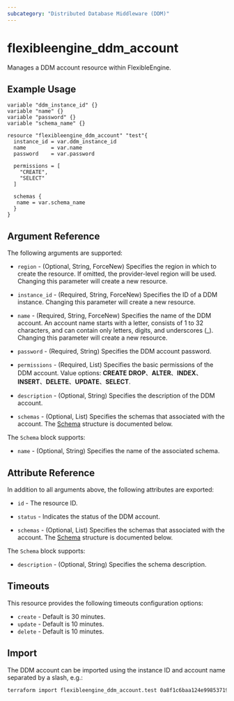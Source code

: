 ```yaml
---
subcategory: "Distributed Database Middleware (DDM)"
---
```


# flexibleengine_ddm_account

Manages a DDM account resource within FlexibleEngine.

## Example Usage

```hcl
variable "ddm_instance_id" {}
variable "name" {}
variable "password" {}
variable "schema_name" {}

resource "flexibleengine_ddm_account" "test"{
  instance_id = var.ddm_instance_id
  name        = var.name
  password    = var.password

  permissions = [
    "CREATE",
    "SELECT"
  ]

  schemas {
   name = var.schema_name
  }
}
```

## Argument Reference

The following arguments are supported:

* `region` - (Optional, String, ForceNew) Specifies the region in which to create the resource.
  If omitted, the provider-level region will be used. Changing this parameter will create a new resource.

* `instance_id` - (Required, String, ForceNew) Specifies the ID of a DDM instance.
  Changing this parameter will create a new resource.

* `name` - (Required, String, ForceNew) Specifies the name of the DDM account.
  An account name starts with a letter, consists of 1 to 32 characters, and can contain only letters,
  digits, and underscores (_).
  Changing this parameter will create a new resource.

* `password` - (Required, String) Specifies the DDM account password.

* `permissions` - (Required, List) Specifies the basic permissions of the DDM account. Value options: **CREATE**
  **DROP**、**ALTER**、**INDEX**、**INSERT**、**DELETE**、**UPDATE**、**SELECT**.

* `description` - (Optional, String) Specifies the description of the DDM account.

* `schemas` - (Optional, List) Specifies the schemas that associated with the account.
  The [Schema](#DdmAccount_Schema) structure is documented below.

<a name="DdmAccount_Schema"></a>
The `Schema` block supports:

* `name` - (Optional, String) Specifies the name of the associated schema.

## Attribute Reference

In addition to all arguments above, the following attributes are exported:

* `id` - The resource ID.

* `status` - Indicates the status of the DDM account.

* `schemas` - (Optional, List) Specifies the schemas that associated with the account.
  The [Schema](#DdmAccount_Schema) structure is documented below.

<a name="DdmAccount_Schema"></a>
The `Schema` block supports:

* `description` - (Optional, String) Specifies the schema description.

## Timeouts

This resource provides the following timeouts configuration options:

* `create` - Default is 30 minutes.
* `update` - Default is 10 minutes.
* `delete` - Default is 10 minutes.

## Import

The DDM account can be imported using the instance ID and account name separated by a slash, e.g.:

```bash
terraform import flexibleengine_ddm_account.test 0a8f1c6baa124e99853719d9257324dfin09/account_name
```
